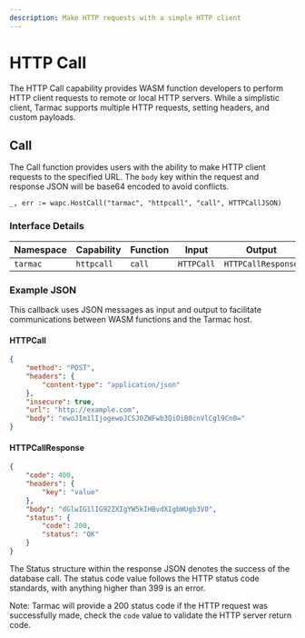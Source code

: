 ```yaml
---
description: Make HTTP requests with a simple HTTP client
---
```


# HTTP Call

The HTTP Call capability provides WASM function developers to perform HTTP client requests to remote or local HTTP servers. While a simplistic client, Tarmac supports multiple HTTP requests, setting headers, and custom payloads. 

## Call

The Call function provides users with the ability to make HTTP client requests to the specified URL. The `body` key within the request and response JSON will be base64 encoded to avoid conflicts.

```golang
_, err := wapc.HostCall("tarmac", "httpcall", "call", HTTPCallJSON)
```
### Interface Details

| Namespace | Capability | Function | Input | Output |
| --------- | ---------- | -------- | ----- | ------ |
| `tarmac` | `httpcall` | `call` | `HTTPCall` | `HTTPCallResponse` |

### Example JSON

This callback uses JSON messages as input and output to facilitate communications between WASM functions and the Tarmac host.

#### HTTPCall

```json
{
	"method": "POST",
	"headers": {
		"content-type": "application/json"
	},
	"insecure": true,
	"url": "http://example.com",
	"body": "ewoJIm1lIjogewoJCSJ0ZWFwb3QiOiB0cnVlCgl9Cn0="
}
```

#### HTTPCallResponse

```json
{
	"code": 400,
	"headers": {
		"key": "value"
	},
	"body": "dGlwIG1lIG92ZXIgYW5kIHBvdXIgbWUgb3V0",
	"status": {
		"code": 200,
		"status": "OK"
	}
}
```

The Status structure within the response JSON denotes the success of the database call. The status code value follows the HTTP status code standards, with anything higher than 399 is an error.

Note: Tarmac will provide a 200 status code if the HTTP request was successfully made, check the `code` value to validate the HTTP server return code.
